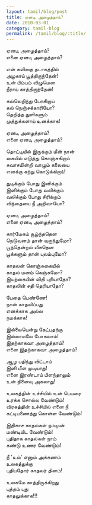 ```yaml
---
layout: tamil/blog/post
title: ஏனடி அழைத்தாய்?
date: 2010-03-01
category: tamil-blog
permalink: /tamil/blog/:title/
---
```


ஏனடி அழைத்தாய்? <br/>
எனை ஏனடி அழைத்தாய்?

என் கவிதை தடாகத்தில் <br/>
அழகாய் பூத்திருந்தேன்! <br/>
உன் பிம்பம் விழுமென <br/>
நீராய் காத்திருந்தேன்!

கல்லெறிந்து போகிறாய் <br/>
கல் நெஞ்சக்காரியோ? <br/>
தெறித்த துளிகளும் <br/>
முத்துக்களாய் உனக்காக!

ஏனடி அழைத்தாய்? <br/>
எனை ஏனடி அழைத்தாய்?

தொட்டியில் இருக்கும் மீன் நான் <br/>
கையில் எடுத்து கொஞ்சுகிறாய் <br/>
சுவாசமின்றி வாழும் கலையை <br/>
எனக்கு கற்று கொடுக்கிறாய்!

துடிக்கும் போது இனிக்கும் <br/>
இனிக்கும் போது வலிக்கும் <br/>
வலிக்கும் போது சிரிக்கும் <br/>
விந்தையை நீ அறிவாயோ?

ஏனடி அழைத்தாய்? <br/>
எனை ஏனடி அழைத்தாய்?

கார்மேகம் சூழ்ந்ததென <br/>
நெடுவனம் தான் வருந்துமோ? <br/>
பூந்தென்றல் வீசுதென <br/>
பூக்களும் தான் புலம்புமோ?

காதலன் கொஞ்சுகையில் <br/>
காதல் மனம் கெஞ்சுமோ? <br/>
இயற்கையின் விதி புரியாதோ? <br/>
காதலின் சதி தெரியாதோ?

பேதை பெண்ணே! <br/>
நான் காதலிப்பது <br/>
எனக்காக அல்ல <br/>
நமக்காக!

இல்லையென்று கேட்பதற்கு <br/>
இல்லாமலே போகலாம்! <br/>
இதற்காகவா அழைத்தாய்? <br/>
எனை இதற்காகவா அழைத்தாய்?

ஆழ பதிந்து விட்டாய் <br/>
இனி மீள முடியாது! <br/>
எனை இரண்டாய் பிளந்தாலும் <br/>
உன் நினைவு அகலாது!

உலகத்தின் உச்சியில் உன் பெயரை <br/>
உரக்க சொல்ல வேண்டும்! <br/>
விரகத்தின் உச்சியில் எனை நீ <br/>
கட்டியணைத்து கொள்ள வேண்டும்!

இதிகாச காதல்கள் நம்முன் <br/>
மண்டியிட வேண்டும்! <br/>
புதிதாக காதல்கள் நாம் <br/>
கண்டு உணர வேண்டும்!

நீ 'உம்' எனும் அக்கணம் <br/>
உலகத்துக்கு <br/>
புதியதோர் காதலர் தினம்!

உலகமே காத்திருக்கிறது <br/>
புத்தம் புது <br/>
காதலுக்காக!!!
